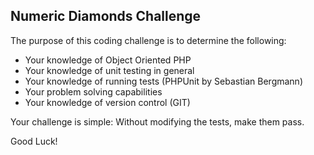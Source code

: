 Numeric Diamonds Challenge
--------------------------

The purpose of this coding challenge is to determine the following:

- Your knowledge of Object Oriented PHP
- Your knowledge of unit testing in general
- Your knowledge of running tests (PHPUnit by Sebastian Bergmann)
- Your problem solving capabilities
- Your knowledge of version control (GIT)

Your challenge is simple: Without modifying the tests, make them pass.

Good Luck!
